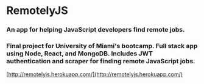 # RemotelyJS

### An app for helping JavaScript developers find remote jobs.

### Final project for University of Miami's bootcamp. Full stack app using Node, React, and MongoDB. Includes JWT authentication and scraper for finding remote JavaScript jobs.

[http://remotelyjs.herokuapp.com/](http://remotelyjs.herokuapp.com/)
